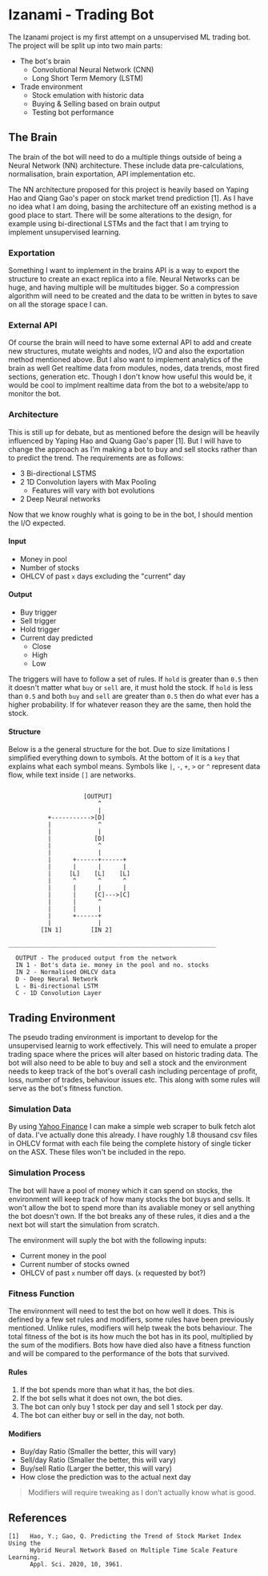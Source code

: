 # Izanami - Trading Bot
The Izanami project is my first attempt on a unsupervised ML trading bot. The
project will be split up into two main parts:

- The bot's brain
	- Convolutional Neural Network (CNN)
	- Long Short Term Memory (LSTM)
- Trade environment
	- Stock emulation with historic data
	- Buying & Selling based on brain output
	- Testing bot performance

## The Brain
The brain of the bot will need to do a multiple things outside of being a
Neural Network (NN) architecture. These include data pre-calculations,
normalisation, brain exportation, API implementation etc.

The NN architecture proposed for this project is heavily based on Yaping
Hao and Qiang Gao's paper on stock market trend prediction [1]. As I have no idea
what I am doing, basing the architecture off an existing method is a good
place to start. There will be some alterations to the design, for example
using bi-directional LSTMs and the fact that I am trying to implement
unsupervised learning.

### Exportation
Something I want to implement in the brains API is a way to export the
structure to create an exact replica into a file. Neural Networks can
be huge, and having multiple will be multitudes bigger. So a compression
algorithm will need to be created and the data to be written in bytes to
save on all the storage space I can.

### External API
Of course the brain will need to have some external API to add and create
new structures, mutate weights and nodes, I/O and also the exportation method
mentioned above. But I also want to implement analytics of the brain as well
Get realtime data from modules, nodes, data trends, most fired sections,
generation etc. Though I don't know how useful this would be, it would be cool
to implment realtime data from the bot to a website/app to monitor the bot.

### Architecture
This is still up for debate, but as mentioned before the design will be
heavily influenced by Yaping Hao and Quang Gao's paper [1]. But I will have
to change the approach as I'm making a bot to buy and sell stocks rather than
to predict the trend. The requirements are as follows:
- 3 Bi-directional LSTMS
- 2 1D Convolution layers with Max Pooling
	- Features will vary with bot evolutions
- 2 Deep Neural networks

Now that we know roughly what is going to be in the bot, I should mention the
I/O expected.
#### Input
- Money in pool
- Number of stocks
- OHLCV of past `x` days excluding the "current" day

#### Output
- Buy trigger
- Sell trigger
- Hold trigger
- Current day predicted
	- Close
	- High
	- Low

The triggers will have to follow a set of rules. If `hold` is greater than
`0.5` then it doesn't matter what `buy` or `sell` are, it must hold the stock.
If `hold` is less than `0.5` and both `buy` and `sell` are greater than `0.5`
then do what ever has a higher probability. If for whatever reason they are
the same, then hold the stock.

#### Structure
Below is a the general structure for the bot. Due to size limitations I
simplified everything down to symbols. At the bottom of it is a `key` that
explains what each symbol means. Symbols like `|`, `-`, `+`, `>` or `^`
represent data flow, while text inside `[]` are networks.

```
   
                     [OUTPUT]
                         ^
                         |
           +----------->[D]
           |             ^
           |             |
           |            [D]
           |             ^
           |             |
           |      +------+------+
           |      |      |      |
           |     [L]    [L]    [L]
           |      ^      ^      ^
           |      |      |      |
           |      |     [C]--->[C]
           |      |      ^
           |      |      |
           |      +------+
           |             |
         [IN 1]        [IN 2]

__________________________________________________________

  OUTPUT - The produced output from the network
  IN 1 - Bot's data ie. money in the pool and no. stocks
  IN 2 - Normalised OHLCV data
  D - Deep Neural Network
  L - Bi-directional LSTM
  C - 1D Convolution Layer

```

## Trading Environment
The pseudo trading environment is important to develop for the unsupervised
learnig to work effectively. This will need to emulate a proper trading
space where the prices will alter based on historic trading data. The bot
will also need to be able to buy and sell a stock and the environment needs
to keep track of the bot's overall cash including percentage of profit, loss,
number of trades, behaviour issues etc. This along with some rules will serve
as the bot's fitness function.

### Simulation Data
By using [Yahoo Finance](https://finance.yahoo.com) I can make a simple web
scraper to bulk fetch alot of data. I've actually done this already. I have
roughly 1.8 thousand csv files in OHLCV format with each file being the
complete history of single ticker on the ASX. These files won't be included
in the repo.

### Simulation Process
The bot will have a pool of money which it can spend on stocks, the
environment will keep track of how many stocks the bot buys and sells. It
won't allow the bot to spend more than its avaliable money or sell anything
the bot doesn't own. If the bot breaks any of these rules, it dies and a the
next bot will start the simulation from scratch.

The environment will suply the bot with the following inputs:
- Current money in the pool
- Current number of stocks owned
- OHLCV of past `x` number off days. (`x` requested by bot?)

### Fitness Function
The environment will need to test the bot on how well it does. This is defined
by a few set rules and modifiers, some rules have been previously mentioned.
Unlike rules, modifiers will help tweak the bots behaviour. The total fitness
of the bot is its how much the bot has in its pool, multiplied by the sum of
the modifiers. Bots how have died also have a fitness function and will be
compared to the performance of the bots that survived.

#### Rules
1. If the bot spends more than what it has, the bot dies.
2. If the bot sells what it does not own, the bot dies.
3. The bot can only buy 1 stock per day and sell 1 stock per day.
4. The bot can either buy or sell in the day, not both.

#### Modifiers
- Buy/day Ratio (Smaller the better, this will vary)
- Sell/day Ratio (Smaller the better, this will vary)
- Buy/sell Ratio (Larger the better, this will vary)
- How close the prediction was to the actual next day
 
> Modifiers will require tweaking as I don't actually know what is good.

## References
```
[1]   Hao, Y.; Gao, Q. Predicting the Trend of Stock Market Index Using the
      Hybrid Neural Network Based on Multiple Time Scale Feature Learning.
      Appl. Sci. 2020, 10, 3961. 
```
